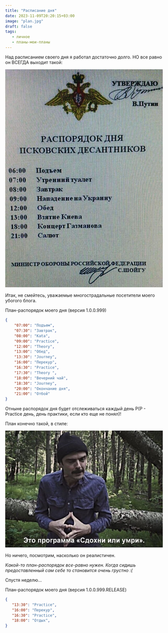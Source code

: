 ```yaml
---
title: "Расписание дня"
date: 2023-11-09T20:20:15+03:00
image: "plan.jpg"
draft: false
tags:
   - личное
   - планы-мои-планы
---
```


Над расписанием своего дня я работал достаточно долго. НО все равно он ВСЕГДА выходит такой:

![](plan2.jpg)

Итак, не смейтесь, уважаемые многострадальные посетители моего убогого блога.

План-распорядок моего дня (версия 1.0.0.999)
```json
{
    "07:00": "Подъем",
    "07:30": "Завтрак",
    "08:00": "Kata",
    "09:00": "Practice",
    "12:00": "Theory", 
    "13:00": "Обед", 
    "13:30": "Journey",
    "16:00": "Перекур", 
    "16:30": "Practice", 
    "17:30": "Theory ", 
    "18:00": "Вечерний чай", 
    "18:30": "Journey", 
    "20:00": "Окончание дня", 
    "21:00": "Отбой"
}
```
Отныне распорядок дня будет отслеживаться каждый день P(P - Practice день, день практики, если кто еще не понял)!

План конечно такой, в стиле:

![](prog.jpg)

Но ничего, посмотрим, насколько он реалистичен.

*Какой-то план-распорядок все-равно нужен. Когда сидишь предоставленный сам себе то становится очень грустно :(*

Спустя неделю...

План-распорядок моего дня (версия 1.0.0.999.RELEASE)
```json
{
   "13:30": "Practice",
   "16:00": "Перекур",
   "16:30": "Practice",
   "18:00": "Отдых",
}
```
